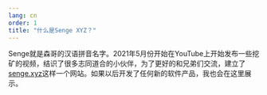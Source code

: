 ```yaml
---
lang: cn
order: 1
title: "什么是Senge XYZ？"
---
```


Senge就是森哥的汉语拼音名字。2021年5月份开始在YouTube上开始发布一些挖矿的视频，结识了很多志同道合的小伙伴，为了更好的和兄弟们交流，建立了[senge.xyz](https://senge.xyz)这样一个网站。如果以后开发了任何新的软件产品，我也会在这里展示。
